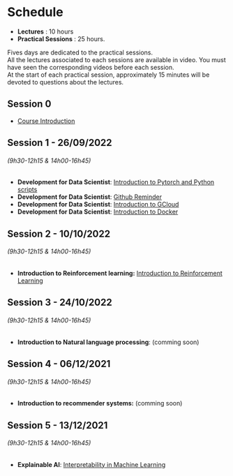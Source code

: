 # Schedule

* **Lectures** : 10 hours
* **Practical Sessions** : 25 hours.

Fives days are dedicated to the practical sessions.  
All the lectures associated to each sessions are available in video.  You must have seen the corresponding videos before each session.  
At the start of each practical session, approximately 15 minutes will be devoted to questions about the lectures.  
    

## Session 0  

*   [Course Introduction](introduction.md) 


## Session 1 - 26/09/2022
###### (9h30-12h15 & 14h00-16h45)
   - **Development for Data Scientist**: [Introduction to Pytorch and Python scripts](dev.md)
   - **Development for Data Scientist**: [Github Reminder](git_intro.md)
   - **Development for Data Scientist**: [Introduction to GCloud](gcloud.md)
   - **Development for Data Scientist**: [Introduction to Docker](docker.md)
        
## Session 2 - 10/10/2022
###### (9h30-12h15 & 14h00-16h45)
   
   * **Introduction to Reinforcement learning:** [Introduction to Reinforcement Learning](rl.md)

## Session 3 - 24/10/2022
###### (9h30-12h15 & 14h00-16h45)
   
   * **Introduction to Natural language processing**: (comming soon)

## Session 4 - 06/12/2021
###### (9h30-12h15 & 14h00-16h45)

   * **Introduction to recommender systems:** (comming soon)

   

## Session 5 - 13/12/2021
###### (9h30-12h15 & 14h00-16h45)
   * **Explainable AI**: [Interpretability in Machine Learning](interpretability.md)
